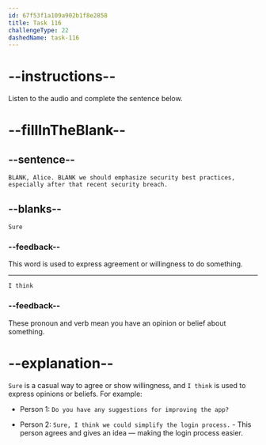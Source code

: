 ```yaml
---
id: 67f53f1a109a902b1f8e2858
title: Task 116
challengeType: 22
dashedName: task-116
---
```


<!-- (audio) Brian: Sure, Alice. I think we should emphasize security best practices, especially after that recent security breach. -->

# --instructions--

Listen to the audio and complete the sentence below.

# --fillInTheBlank--

## --sentence--

`BLANK, Alice. BLANK we should emphasize security best practices, especially after that recent security breach.`

## --blanks--

`Sure`

### --feedback--

This word is used to express agreement or willingness to do something.

---

`I think`

### --feedback--

These pronoun and verb mean you have an opinion or belief about something.

# --explanation--

`Sure` is a casual way to agree or show willingness, and `I think` is used to express opinions or beliefs. For example:

- Person 1: `Do you have any suggestions for improving the app?`

- Person 2: `Sure, I think we could simplify the login process.` - This person agrees and gives an idea — making the login process easier.
